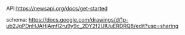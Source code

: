 API:https://newsapi.org/docs/get-started

schema: https://docs.google.com/drawings/d/1p-ub2JgPDnHJAHjAmfl2ru9y9c_2DY2f2UIUuERDRQ8/edit?usp=sharing
